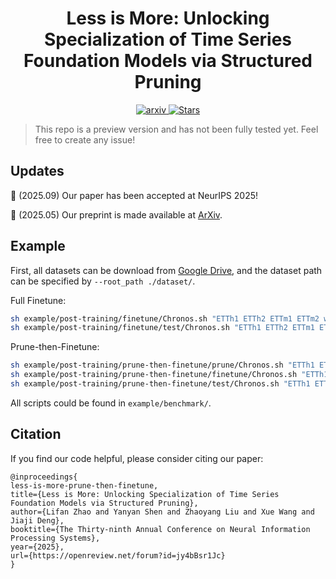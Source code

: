<h1 align="center"> Less is More: Unlocking Specialization of Time Series Foundation Models via Structured Pruning</h1>

<p align="center">
    <a href="https://arxiv.org/abs/2505.23195">
        <img
            src="https://img.shields.io/static/v1?label=arXiv&message=2505.23195&color=B31B1B&logo=arXiv"
            alt="arxiv"
        />
    </a>
    <a href="https://img.shields.io/github/stars/SJTU-Quant/LIFT">
        <img
            src="https://img.shields.io/github/stars/SJTU-Quant/LIFT"
            alt="Stars"
        />
    </a>
</p>

> This repo is a preview version and has not been fully tested yet. Feel free to create any issue!

## Updates
:triangular_flag_on_post: (2025.09) Our paper has been accepted at NeurIPS 2025!

:triangular_flag_on_post: (2025.05) Our preprint is made available at [ArXiv](https://arxiv.org/abs/2505.23195).

## Example

First, all datasets can be download from [Google Drive](https://drive.google.com/drive/folders/1vE0ONyqPlym2JaaAoEe0XNDR8FS_d322?usp=drive_link), and the dataset path can be specified by `--root_path ./dataset/`.

Full Finetune:
```bash
sh example/post-training/finetune/Chronos.sh "ETTh1 ETTh2 ETTm1 ETTm2 weather"
sh example/post-training/finetune/test/Chronos.sh "ETTh1 ETTh2 ETTm1 ETTm2 weather"
```

Prune-then-Finetune:
```bash
sh example/post-training/prune-then-finetune/prune/Chronos.sh "ETTh1 ETTh2 ETTm1 ETTm2 weather"
sh example/post-training/prune-then-finetune/finetune/Chronos.sh "ETTh1 ETTh2 ETTm1 ETTm2 weather"
sh example/post-training/prune-then-finetune/test/Chronos.sh "ETTh1 ETTh2 ETTm1 ETTm2 weather"
```

All scripts could be found in `example/benchmark/`.


## Citation
If you find our code helpful, please consider citing our paper:
```
@inproceedings{
less-is-more-prune-then-finetune,
title={Less is More: Unlocking Specialization of Time Series Foundation Models via Structured Pruning},
author={Lifan Zhao and Yanyan Shen and Zhaoyang Liu and Xue Wang and Jiaji Deng},
booktitle={The Thirty-ninth Annual Conference on Neural Information Processing Systems},
year={2025},
url={https://openreview.net/forum?id=jy4bBsr1Jc}
}
```
